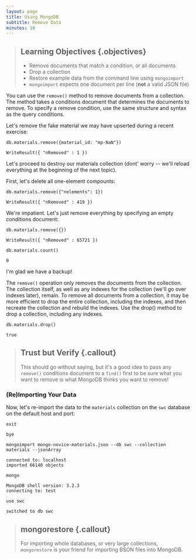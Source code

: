 ```yaml
---
layout: page
title: Using MongoDB
subtitle: Remove Data
minutes: 10
---
```

> ## Learning Objectives {.objectives}
>
> * Remove documents that match a condition, or all documents
> * Drop a collection
> * Restore example data from the command line using `mongoimport`
> * `mongoimport` expects one document per line (**not** a valid JSON file)

You can use the `remove()` method to remove documents from a collection. The method takes a conditions document that determines the documents to remove. To specify a remove condition, use the same structure and syntax as the query conditions.

Let's remove the fake material we may have upserted during a recent exercise:

~~~
db.materials.remove({material_id: "mp-NaN"})
~~~
~~~ {.output}
WriteResult({ "nRemoved" : 1 })
~~~

Let's proceed to destroy our materials collection (dont' worry -- we'll reload everything at the beginning of the next topic).

First, let's delete all one-element compounts:

~~~
db.materials.remove({"nelements": 1})
~~~
~~~ {.output}
WriteResult({ "nRemoved" : 419 })
~~~

We're impatient. Let's just remove everything by specifying an empty conditions document:

~~~
db.materials.remove({})
~~~
~~~ {.output}
WriteResult({ "nRemoved" : 65721 })
~~~
~~~
db.materials.count()
~~~
~~~ {.output}
0
~~~

I'm glad we have a backup!

The `remove()` operation only removes the documents from the collection. The collection itself, as well as any indexes for the collection (we'll go over indexes later), remain. To remove all documents from a collection, it may be more efficient to drop the entire collection, including the indexes, and then recreate the collection and rebuild the indexes. Use the drop() method to drop a collection, including any indexes.

~~~
db.materials.drop()
~~~
~~~{.output}
true
~~~

> ## Trust but Verify {.callout}
>
> This should go without saying, but it's a good idea to pass any `remove()` conditions document to a `find()` first to be sure what you want to remove is what MongoDB thinks you want to remove!

### (Re)Importing Your Data

Now, let's re-import the data to the `materials` collection on the `swc` database on the default host and port:

~~~
exit
~~~
~~~{.output}
bye
~~~
~~~
mongoimport mongo-novice-materials.json --db swc --collection materials --jsonArray
~~~
~~~ {.output}
connected to: localhost
imported 66140 objects
~~~
~~~
mongo
~~~
~~~{.output}
MongoDB shell version: 3.2.3
connecting to: test
~~~
~~~
use swc
~~~
~~~{.output}
switched to db swc
~~~

> ## mongorestore {.callout}
>
> For importing whole databases, or very large collections, `mongorestore` is your friend for importing BSON files into MongoDB.


